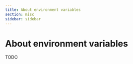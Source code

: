 ```yaml
---
title: About environment variables
section: misc
sidebar: sidebar
---
```

# About environment variables

TODO
